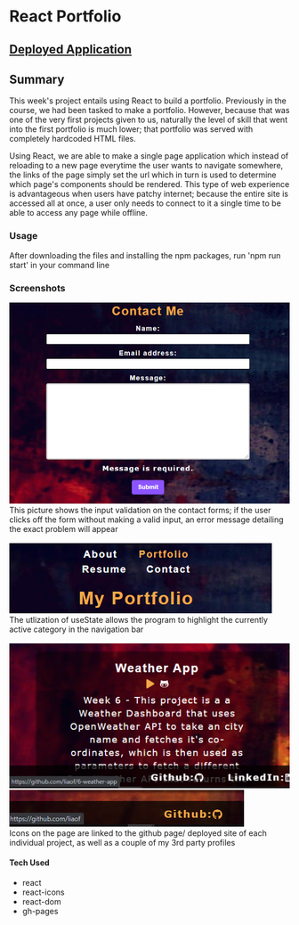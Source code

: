 # React Portfolio

## [Deployed Application](https://liaof.github.io/portfolio/)

## Summary
This week's project entails using React to build a portfolio. Previously in the course, we had been tasked to make a portfolio. However, because that was one of the very first projects 
given to us, naturally the level of skill that went into the first portfolio is much lower; that portfolio was served with completely hardcoded HTML files.

Using React, we are able to make a single page application which instead of reloading to a new page everytime the user wants to navigate somewhere, the links of the page simply set the url which
in turn is used to determine which page's components should be rendered. This type of web experience is advantageous when users have patchy internet; because the entire site is accessed all at once, a user only needs to connect to it a single time to be able to access any page while offline.

### Usage
After downloading the files and installing the npm packages, run 'npm run start' in your command line

### Screenshots
![Input Validation](./screenshots/inputcheck.png)</br>
This picture shows the input validation on the contact forms; if the user clicks off the form without making a valid input, an error message detailing the exact problem will appear</br></br>
![Current Category Highlighted](/screenshots/currentcategory.png)</br>
The utlization of useState allows the program to highlight the currently active category in the navigation bar</br></br>
![Link to Projects](./screenshots/applink.png) </br>
![Link to 3rd party profiles](./screenshots/gitlink.png)</br>
Icons on the page are linked to the github page/ deployed site of each individual project, as well as a couple of my 3rd party profiles

#### Tech Used</br>
- react</br>
- react-icons</br>
- react-dom</br>
- gh-pages</br>
